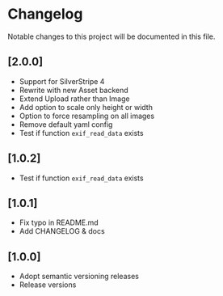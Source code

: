 # Changelog

Notable changes to this project will be documented in this file.

## [2.0.0]

- Support for SilverStripe 4
- Rewrite with new Asset backend
- Extend Upload rather than Image
- Add option to scale only height or width
- Option to force resampling on all images
- Remove default yaml config
- Test if function `exif_read_data` exists

## [1.0.2]

- Test if function `exif_read_data` exists

## [1.0.1]

- Fix typo in README.md
- Add CHANGELOG & docs

## [1.0.0]

- Adopt semantic versioning releases
- Release versions
